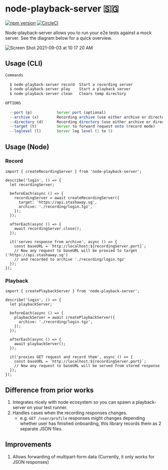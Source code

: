 # node-playback-server 🇸🇬

[![npm version](https://badge.fury.io/js/node-playback-server.svg)](https://badge.fury.io/js/node-playback-server) [![CircleCI](https://circleci.com/gh/stashaway-engineering/node-playback-server.svg?style=svg)](https://circleci.com/gh/stashaway-engineering/node-playback-server)

Node-playback-server allows you to run your e2e tests against a mock server. See the diagram below for a quick overview.

![Screen Shot 2021-09-03 at 10 17 20 AM](https://user-images.githubusercontent.com/4867178/131940571-38ba4f21-0f6d-4346-b124-58bbd00250e0.png)


## Usage (CLI)

```js
Commands
	
  $ node-playback-server record  Start a recording server
  $ node-playback-server play    Start a playback server
  $ node-playback-server clean   Clears temp directory
	
OPTIONS
	
  --port (p)           Server port (optional)
  --archive (x)        Recording archive (use either archive or directory)
  --directory (d)      Recording directory (use either archive or directory)
  --target (t)         Server to forward request onto (record mode)
  --loglevel (l)       Server log level (1 to 5)
```


## Usage (Node)

### Record
	
```
import { createRecordingServer } from 'node-playback-server';

describe('login', () => {
  let recordingServer;

  beforeEach(async () => {
    recordingServer = await createRecordingServer({
      target: 'https://api.stashaway.sg',
      archive: './recording/login.tgz',
    });
  });

  afterEach(async () => {
    await recordingServer.close();
  });

  it('serves response from archive', async () => {
    const baseURL = `http://localhost:${recordingServer.port}`;
    // Now any request to baseURL will be proxied to target ('https://api.stashaway.sg') 
    // and recorded to archive './recording/login.tgz'
  });
});
```

### Playback
	
```
import { createPlaybackServer } from 'node-playback-server';

describe('login', () => {
  let playbackServer;

  beforeEach(async () => {
    playbackServer = await createPlaybackServer({
      archive: './recording/login.tgz',
    });
  });

  afterEach(async () => {
    await playbackServer();
  });

  it('proxies GET request and record them', async () => {
    const baseURL = `http://localhost:${recordingServer.port}`;
    // Now any request to baseURL will be served from stored response 
  });
});
```

## Difference from prior works

1. Integrates nicely with node ecosystem so you can spawn a playback-server on your test runner.
2. Handles cases when the recording responses changes.
    - e.g. `GET /user/profile` responses might changes depending whether user has finished onboarding, this library records them as 2 separate JSON files.

## Improvements

1. Allows forwarding of multipart-form data (Currently, it only works for JSON responses)
